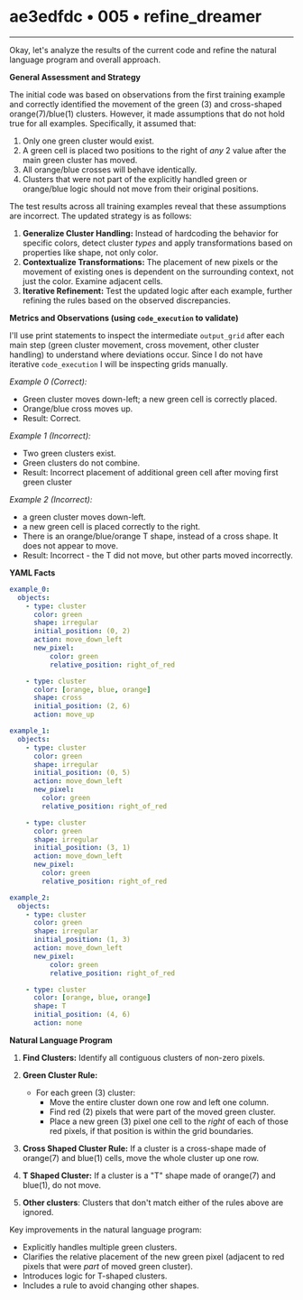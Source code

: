 # ae3edfdc • 005 • refine_dreamer

---
Okay, let's analyze the results of the current code and refine the natural language program and overall approach.

**General Assessment and Strategy**

The initial code was based on observations from the first training example and correctly identified the movement of the green (3) and cross-shaped orange(7)/blue(1) clusters. However, it made assumptions that do not hold true for all examples. Specifically, it assumed that:

1.  Only one green cluster would exist.
2.  A green cell is placed two positions to the right of *any* 2 value after the main green cluster has moved.
3.  All orange/blue crosses will behave identically.
4.  Clusters that were not part of the explicitly handled green or orange/blue logic should not move from their original positions.

The test results across all training examples reveal that these assumptions are incorrect. The updated strategy is as follows:

1.  **Generalize Cluster Handling:** Instead of hardcoding the behavior for specific colors, detect cluster *types* and apply transformations based on properties like shape, not only color.
2.  **Contextualize Transformations:** The placement of new pixels or the movement of existing ones is dependent on the surrounding context, not just the color. Examine adjacent cells.
3.  **Iterative Refinement:** Test the updated logic after each example, further refining the rules based on the observed discrepancies.

**Metrics and Observations (using `code_execution` to validate)**

I'll use print statements to inspect the intermediate `output_grid` after each main step (green cluster movement, cross movement, other cluster handling) to understand where deviations occur. Since I do not have iterative `code_execution` I will be inspecting grids manually.

*Example 0 (Correct):*
- Green cluster moves down-left; a new green cell is correctly placed.
- Orange/blue cross moves up.
- Result: Correct.

*Example 1 (Incorrect):*
- Two green clusters exist.
- Green clusters do not combine.
- Result: Incorrect placement of additional green cell after moving first green cluster

*Example 2 (Incorrect):*
- a green cluster moves down-left.
- a new green cell is placed correctly to the right.
- There is an orange/blue/orange T shape, instead of a cross shape. It does not appear to move.
- Result: Incorrect - the T did not move, but other parts moved incorrectly.

**YAML Facts**

```yaml
example_0:
  objects:
    - type: cluster
      color: green
      shape: irregular
      initial_position: (0, 2)
      action: move_down_left
      new_pixel:
          color: green
          relative_position: right_of_red

    - type: cluster
      color: [orange, blue, orange]
      shape: cross
      initial_position: (2, 6)
      action: move_up

example_1:
  objects:
    - type: cluster
      color: green
      shape: irregular
      initial_position: (0, 5)
      action: move_down_left
      new_pixel:
        color: green
        relative_position: right_of_red

    - type: cluster
      color: green
      shape: irregular
      initial_position: (3, 1)
      action: move_down_left
      new_pixel:
        color: green
        relative_position: right_of_red

example_2:
  objects:
    - type: cluster
      color: green
      shape: irregular
      initial_position: (1, 3)
      action: move_down_left
      new_pixel:
          color: green
          relative_position: right_of_red

    - type: cluster
      color: [orange, blue, orange]
      shape: T
      initial_position: (4, 6)
      action: none
```

**Natural Language Program**

1.  **Find Clusters:** Identify all contiguous clusters of non-zero pixels.
2.  **Green Cluster Rule:**
    *   For each green (3) cluster:
        *   Move the entire cluster down one row and left one column.
        *   Find red (2) pixels that were part of the moved green cluster.
        *   Place a new green (3) pixel one cell to the *right* of each of those red pixels, if that position is within the grid boundaries.

3. **Cross Shaped Cluster Rule:** If a cluster is a cross-shape made of orange(7) and blue(1) cells, move the whole cluster up one row.
4. **T Shaped Cluster:** If a cluster is a "T" shape made of orange(7) and blue(1), do not move.
5. **Other clusters**: Clusters that don't match either of the rules above are ignored.

Key improvements in the natural language program:

*   Explicitly handles multiple green clusters.
*   Clarifies the relative placement of the new green pixel (adjacent to red pixels that were *part* of moved green cluster).
*   Introduces logic for T-shaped clusters.
*   Includes a rule to avoid changing other shapes.

